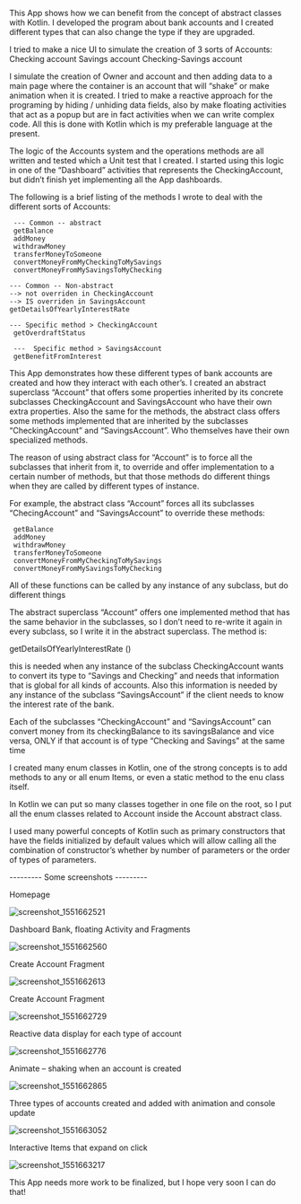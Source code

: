 This App shows how we can benefit from the concept of abstract classes with Kotlin. I developed the program about bank accounts and I created different types that can also change the type if they are upgraded.

I tried to make a nice UI to simulate the creation of 3 sorts of Accounts:
Checking account
Savings account 
Checking-Savings account

I simulate the creation of Owner and account and then adding data to a main page where the container is an account that will “shake” or make animation when it is created. I tried to make a reactive approach for the programing by hiding / unhiding data fields, also by make floating activities that act as a popup but are in fact activities when we can write complex code. All this is done with Kotlin which is my preferable language at the present.

The logic of the Accounts system and the operations methods are all written and tested which a Unit test that I created. I started using this logic in one of the “Dashboard” activities that represents the CheckingAccount, but didn’t finish yet implementing all the App dashboards.

The following is a brief listing of the methods I wrote to deal with the different sorts of Accounts:

     --- Common -- abstract
     getBalance
     addMoney
     withdrawMoney
     transferMoneyToSomeone
     convertMoneyFromMyCheckingToMySavings
     convertMoneyFromMySavingsToMyChecking

    --- Common -- Non-abstract
    --> not overriden in CheckingAccount
    --> IS overriden in SavingsAccount
    getDetailsOfYearlyInterestRate

    --- Specific method > CheckingAccount
     getOverdraftStatus

     ---  Specific method > SavingsAccount
     getBenefitFromInterest

This App demonstrates how these different types of bank accounts are created and how they interact with each other’s. I created an abstract superclass “Account” that offers some properties inherited by its concrete subclasses CheckingAccount and SavingsAccount who have their own extra properties. Also the same for the methods, the abstract class offers some methods implemented that are inherited by the subclasses “CheckingAccount” and “SavingsAccount”. Who themselves have their own specialized methods.

The reason of using abstract class for “Account” is to force all the subclasses that inherit from it, to override and offer implementation to a certain number of methods, but that those methods do different things when they are called by different types of instance.

For example, the abstract class “Account” forces all its subclasses “ChecingAccount” and “SavingsAccount” to override these methods:

     getBalance
     addMoney
     withdrawMoney
     transferMoneyToSomeone
     convertMoneyFromMyCheckingToMySavings
     convertMoneyFromMySavingsToMyChecking

All of these functions can be called by any instance of any subclass, but do different things

The abstract superclass “Account” offers one implemented method that has the same behavior in the subclasses, so I don’t need to re-write it again in every subclass, so I write it in the abstract superclass. The method is:

getDetailsOfYearlyInterestRate ()

this is needed when any instance of the subclass CheckingAccount wants to convert its type to “Savings and Checking” and needs that information that is global for all kinds of accounts. Also this information is needed by any instance of the subclass “SavingsAccount” if the client needs to know the interest rate of the bank.

Each of the subclasses “CheckingAccount” and “SavingsAccount” can convert money from its checkingBalance to its savingsBalance and vice versa, ONLY if that account is of type “Checking and Savings” at the same time

I created many enum classes in Kotlin, one of the strong concepts is to add methods to any or all enum Items, or even a static method to the enu class itself.

In Kotlin we can put so many classes together in one file on the root, so I put all the enum classes related to Account inside the Account abstract class.

I used many powerful concepts of Kotlin such as primary constructors that have the fields initialized by default values which will allow calling all the combination of constructor’s whether by number of parameters or the order of types of parameters.


--------- Some screenshots ---------

Homepage

![screenshot_1551662521](https://user-images.githubusercontent.com/20923486/53705374-50643500-3e24-11e9-9b15-12aeed225210.png) 


Dashboard Bank, floating Activity and Fragments

![screenshot_1551662560](https://user-images.githubusercontent.com/20923486/53705385-670a8c00-3e24-11e9-8a8b-a147addfcb7e.png) 


Create Account Fragment

![screenshot_1551662613](https://user-images.githubusercontent.com/20923486/53705403-87d2e180-3e24-11e9-8f57-b1eb9f176d4e.png) 


Create Account Fragment

![screenshot_1551662729](https://user-images.githubusercontent.com/20923486/53705441-cb2d5000-3e24-11e9-8c23-8d4d8035a05e.png)


Reactive data display for each type of account

![screenshot_1551662776](https://user-images.githubusercontent.com/20923486/53705463-ed26d280-3e24-11e9-8e56-1dbd98d550a2.png)


Animate – shaking when an account is created

![screenshot_1551662865](https://user-images.githubusercontent.com/20923486/53705481-219a8e80-3e25-11e9-8db2-a99d3458cba4.png)


Three types of accounts created and added with animation and console update

![screenshot_1551663052](https://user-images.githubusercontent.com/20923486/53705527-92da4180-3e25-11e9-8a0c-2cde6a84d719.png)


Interactive Items that expand on click

![screenshot_1551663217](https://user-images.githubusercontent.com/20923486/53705595-ee0c3400-3e25-11e9-8b8a-0dfa4808d755.png) 


This App needs more work to be finalized, but I hope very soon I can do that!
